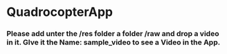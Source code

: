 # QuadrocopterApp

### Please add unter the /res folder a folder /raw and drop a video in it. GIve it the Name: sample_video to see a Video in the App.
